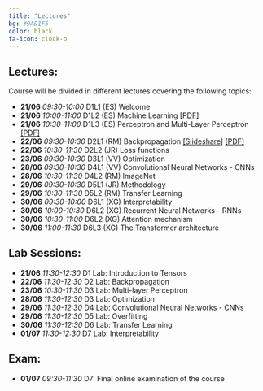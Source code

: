```yaml
---
title: "Lectures"
bg: #9AD1F5
color: black
fa-icon: clock-o
---
```


## Lectures: 
Course will be divided in different lectures covering the following topics:

* **21/06** *09:30-10:00* D1L1 (ES) Welcome  
* **21/06** *10:00-11:00* D1L2 (ES) Machine Learning [[PDF]][idl-2020-d1l2-slides]
* **21/06** *10:30-11:00* D1L3 (ES) Perceptron and Multi-Layer Perceptron [[PDF]][idl-2020-d1l3-slides]
* **22/06** *09:30-10:30* D2L1 (RM) Backpropagation [[Slideshare]][idl-2020-d2l1-slideshare] [[PDF]][idl-2020-d2l1-pdf]
* **22/06** *10:30-11:30* D2L2 (JR) Loss functions
* **23/06** *09:30-10:30* D3L1 (VV) Optimization
* **28/06** *09:30-10:30* D4L1 (VV) Convolutional Neural Networks - CNNs
* **28/06** *10:30-11:30* D4L2 (RM) ImageNet
* **29/06** *09:30-10:30* D5L1 (JR) Methodology
* **29/06** *10:30-11:30* D5L2 (RM) Transfer Learning
* **30/06** *09:30-10:00* D6L1 (XG) Interpretability
* **30/06** *10:00-10:30* D6L2 (XG) Recurrent Neural Networks - RNNs
* **30/06** *10:30-11:00* D6L2 (XG) Attention mechanism
* **30/06** *11:00-11:30* D6L3 (XG) The Transformer architecture

[idl-2020-d1l2-slides]: https://github.com/telecombcn-dl/idl-2020/blob/gh-pages/slides/idl_2020_02_ml.pdf
[idl-2020-d1l3-slides]: https://github.com/telecombcn-dl/idl-2020/blob/gh-pages/slides/idl_2020_03_perceptron.pdf
[idl-2020-d1l4-slides]: https://github.com/telecombcn-dl/idl-2020/blob/gh-pages/slides/idl_2020_04_softmax.pdf
[idl-2020-d1l5-slides]: https://github.com/telecombcn-dl/idl-2020/blob/gh-pages/slides/idl_2020_05_mlp.pdf
[idl-2020-d2l1-pdf]: https://github.com/telecombcn-dl/idl-2020/blob/gh-pages/slides/idl_2020_06_backprop.pdf
[idl-2020-d2l1-slideshare]: https://www.slideshare.net/xavigiro/backpropagation-for-deep-learning

## Lab Sessions:
* **21/06** *11:30-12:30* D1 Lab: Introduction to Tensors
* **22/06** *11:30-12:30* D2 Lab: Backpropagation
* **23/06** *10:30-11:30* D3 Lab: Multi-layer Perceptron
* **28/06** *11:30-12:30* D3 Lab: Optimization
* **29/06** *11:30-12:30* D4 Lab: Convolutional Neural Networks - CNNs
* **29/06** *11:30-12:30* D5 Lab: Overfitting
* **30/06** *11:30-12:30* D6 Lab: Transfer Learning
* **01/07** *11:30-12:30* D7 Lab: Interpretability

## Exam:
* **01/07** *09:30-11:30* D7: Final online examination of the course

